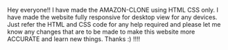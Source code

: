 Hey everyone!!
I have made the AMAZON-CLONE using HTML CSS only. I have made the website fully responsive for desktop view for any devices. Just refer the HTML and CSS code for any help required and please let me know any changes that are to be made to make this website more ACCURATE and learn new things.
Thanks :) !!!!

